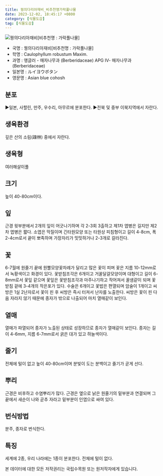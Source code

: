 ```yaml
---
title: 꿩의다리아재비_비추천명가락풀나물
date: 2023-12-02, 18:45:17 +0800
category: [식물도감]
tag: [식물도감]
---
```




![꿩의다리아재비[비추천명 : 가락풀나물]](http://www.nature.go.kr/fileUpload/plants/basic/Berberidaceae/Caulophyllum/6802/1_th2.JPG)
- 국명 : 꿩의다리아재비[비추천명 : 가락풀나물]
- 학명 : Caulophyllum robustum Maxim.
- 과명 : 앵글러 - 매자나무과 (Berberidaceae) APG Ⅳ- 매자나무과 (Berberidaceae)
- 일본명 : ルイヨウボタン
- 영문명 : Asian blue cohosh


## 분포
▶일본, 사할린, 만주, 우수리, 아무르에 분포한다.▶전북 및 중부 이북지역에서 자란다.
## 생육환경
깊은 산의 소림(疎林) 중에서 자란다.
## 생육형
여러해살이풀 
## 크기
높이 40-80cm이다.
## 잎
근경 윗부분에서 2개의 잎이 어긋나기하며 각 2-3회 3출하고 제1차 엽병은 길지만 제2차 엽병은 짧다. 소엽은 막질이며 긴타원모양 또는 타원상 피침형이고 길이 4-8cm, 폭 2-4cm로서 끝이 뽀족하며 가장자리가 밋밋하거나 2-3개로 갈라진다.
## 꽃
6-7월에 원줄기 끝에 원뿔모양꽃차례가 달리고 많은 꽃이 피며 꽃은 지름 10-12mm로서 녹황색이고 화경이 있다. 꽃받침조각은 6개이고 거꿀달걀모양이며 대형이고 길이 6-8mm로서 꽃잎 같으며 꽃잎은 꽃받침조각과 마주나기하고 작어져서 꿀샘같이 되며 꽃받침 겉에 3-4개의 작은포가 있다. 수술은 6개이고 꽃밥은 편열되며 암술이 1개이고 씨방은 1실 2난자로서 꽃이 핀 후 씨방은 즉시 터져서 난자를 노출한다. 씨방은 꽃이 핀 다음 자라지 않기 때문에 종자가 밖으로 나출되어 마치 열매같이 보인다.
## 열매
열매가 파열되어 종자가 노출된 상태로 성장하므로 종자가 열매같이 보인다. 종자는 길이 4-6mm, 지름 6-7mm로서 굵은 대가 있고 하늘색이다.
## 줄기
전체에 털이 없고 높이 40-80cm이며 분빛이 도는 분백이고 줄기가 곧게 선다.
## 뿌리
근경은 비후하고 수염뿌리가 많다. 근경은 옆으로 낡은 원줄기의 밑부분과 연결되며 그 끝에서 새순이 나와 곧추 자라고 밑부분이 인엽으로 싸여 있다.
## 번식방법
분주, 종자로 번식한다.
## 특징
세계에 2종, 우리 나라에는 1종이 분포한다. 전체에 털이 없다.






본 데이터에 대한 모든 저작권리는 국립수목원 또는 원저작자에게 있습니다.
